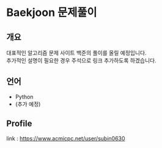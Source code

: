 # Baekjoon 문제풀이

## 개요
대표적인 알고리즘 문제 사이트 백준의 풀이를 올릴 예정입니다.   
추가적인 설명이 필요한 경우 주석으로 링크 추가하도록 하겠습니다.

## 언어
- Python
- (추가 예정)

## Profile
link : https://www.acmicpc.net/user/subin0630
